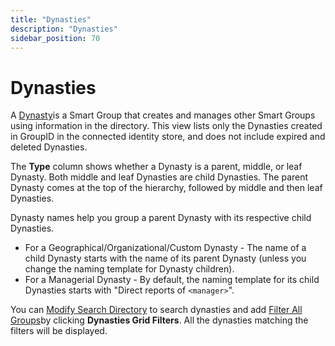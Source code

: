 ```yaml
---
title: "Dynasties"
description: "Dynasties"
sidebar_position: 70
---
```


# Dynasties

A [Dynasty](/docs/directorymanager/11.0/portal/group/dynasty/overview.md)is a Smart Group
that creates and manages other Smart Groups using information in the directory. This view lists only
the Dynasties created in GroupID in the connected identity store, and does not include expired and
deleted Dynasties.

The **Type** column shows whether a Dynasty is a parent, middle, or leaf Dynasty. Both middle and
leaf Dynasties are child Dynasties. The parent Dynasty comes at the top of the hierarchy, followed
by middle and then leaf Dynasties.

Dynasty names help you group a parent Dynasty with its respective child Dynasties.

- For a Geographical/Organizational/Custom Dynasty - The name of a child Dynasty starts with the
  name of its parent Dynasty (unless you change the naming template for Dynasty children).
- For a Managerial Dynasty - By default, the naming template for its child Dynasties starts with
  "Direct reports of `<manager>`".

You can
[Modify Search Directory](/docs/directorymanager/11.0/portal/group/allgroups/allgroups.md#modify-search-directory)
to search dynasties and add
[Filter All Groups](/docs/directorymanager/11.0/portal/group/allgroups/allgroups.md#filter-all-groups)by
clicking **Dynasties Grid Filters**. All the dynasties matching the filters will be displayed.
